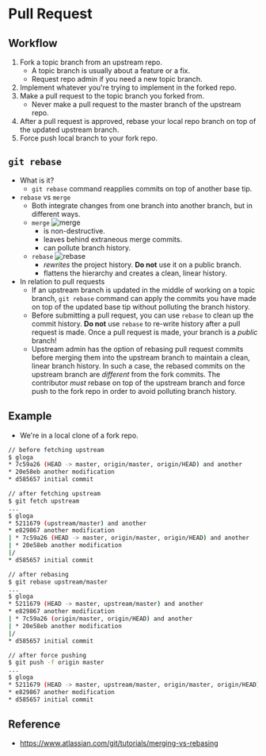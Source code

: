 # Pull Request

## Workflow
1. Fork a topic branch from an upstream repo.
    - A topic branch is usually about a feature or a fix.
    - Request repo admin if you need a new topic branch.
2. Implement whatever you're trying to implement in the forked repo.
3. Make a pull request to the topic branch you forked from.
    - Never make a pull request to the master branch of the upstream repo.
4. After a pull request is approved, rebase your local repo branch on top of the
   updated upstream branch.
5. Force push local branch to your fork repo.

## `git rebase`
- What is it?
    - `git rebase` command reapplies commits on top of another base tip.
- `rebase` vs `merge`
    - Both integrate changes from one branch into another branch, but in
      different ways.
    - `merge`
        ![merge](https://wac-cdn.atlassian.com/dam/jcr:e229fef6-2c2f-4a4f-b270-e1e1baa94055/02.svg?cdnVersion=788)
        - is non-destructive.
        - leaves behind extraneous merge commits.
        - can pollute branch history.
    - `rebase`
        ![rebase](https://wac-cdn.atlassian.com/dam/jcr:5b153a22-38be-40d0-aec8-5f2fffc771e5/03.svg?cdnVersion=788)
        - *rewrites* the project history. **Do not** use it on a public branch.
        - flattens the hierarchy and creates a clean, linear history.
- In relation to pull requests
    - If an upstream branch is updated in the middle of working on a topic
      branch, `git rebase` command can apply the commits you have made on top of
      the updated base tip without polluting the branch history.
    - Before submitting a pull request, you can use `rebase` to clean up the
      commit history. **Do not** use `rebase` to re-write history after a pull
      request is made.  Once a pull request is made, your branch is a *public*
      branch!
    - Upstream admin has the option of rebasing pull request commits before
      merging them into the upstream branch to maintain a clean, linear branch
      history. In such a case, the rebased commits on the upstream branch are
      *different* from the fork commits. The contributor *must* rebase on top of
      the upstream branch and force push to the fork repo in order to avoid
      polluting branch history.

## Example
- We're in a local clone of a fork repo.
```bash
// before fetching upstream
$ gloga
* 7c59a26 (HEAD -> master, origin/master, origin/HEAD) and another
* 20e58eb another modification
* d585657 initial commit

// after fetching upstream
$ git fetch upstream
...
$ gloga
* 5211679 (upstream/master) and another
* e829867 another modification
| * 7c59a26 (HEAD -> master, origin/master, origin/HEAD) and another
| * 20e58eb another modification
|/  
* d585657 initial commit

// after rebasing
$ git rebase upstream/master
...
$ gloga
* 5211679 (HEAD -> master, upstream/master) and another
* e829867 another modification
| * 7c59a26 (origin/master, origin/HEAD) and another
| * 20e58eb another modification
|/  
* d585657 initial commit

// after force pushing
$ git push -f origin master
...
$ gloga
* 5211679 (HEAD -> master, upstream/master, origin/master, origin/HEAD) and another
* e829867 another modification
* d585657 initial commit
```

## Reference
- <https://www.atlassian.com/git/tutorials/merging-vs-rebasing>

